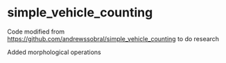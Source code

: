 # simple_vehicle_counting
Code modified from https://github.com/andrewssobral/simple_vehicle_counting to do research


Added morphological operations